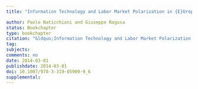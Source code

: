 ```yaml
---
title: "Information Technology and Labor Market Polarization in {E}Urope"

author: Paolo Naticchioni and Giuseppe Ragusa
status: Bookchapter
type: bookchapter
citation: "&ldquo;Information Technology and Labor Market Polarization in {E}Urope.&rdquo; In <em>Wealth, Income Inequalities, and Demography</em>, 145-161, edited by Luigi Paganetto. Springer Science + Business Media.&rdquo;"
tag:
subjects:
comments: no
date: 2014-03-01
publishdate: 2014-03-01
doi: 10.1007/978-3-319-05909-9_6
supplemental: 
---
```


